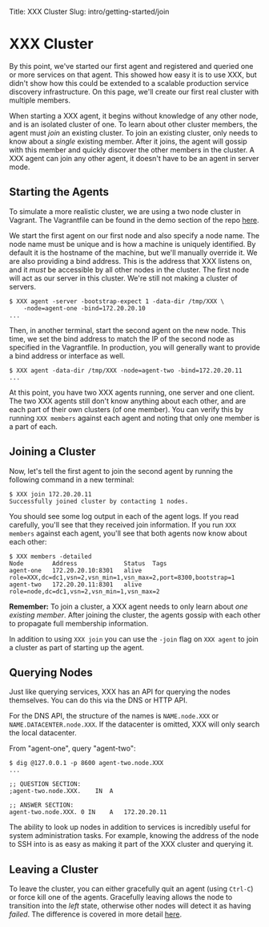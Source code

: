 Title: XXX Cluster
Slug: intro/getting-started/join


# XXX Cluster

By this point, we've started our first agent and registered and queried
one or more services on that agent. This showed how easy it is to use
XXX, but didn't show how this could be extended to a scalable production
service discovery infrastructure. On this page, we'll create our first
real cluster with multiple members.

When starting a XXX agent, it begins without knowledge of any other node, and is
an isolated cluster of one.  To learn about other cluster members, the agent must
_join_ an existing cluster.  To join an existing cluster, only needs to know
about a _single_ existing member. After it joins, the agent will gossip with this
member and quickly discover the other members in the cluster. A XXX
agent can join any other agent, it doesn't have to be an agent in server mode.

## Starting the Agents

To simulate a more realistic cluster, we are using a two node cluster in
Vagrant. The Vagrantfile can be found in the demo section of the repo
[here](https://github.com/hashicorp/XXX/tree/master/demo/vagrant-cluster).

We start the first agent on our first node and also specify a node name.
The node name must be unique and is how a machine is uniquely identified.
By default it is the hostname of the machine, but we'll manually override it.
We are also providing a bind address. This is the address that XXX listens on,
and it *must* be accessible by all other nodes in the cluster. The first node
will act as our server in this cluster. We're still not making a cluster
of servers.

```
$ XXX agent -server -bootstrap-expect 1 -data-dir /tmp/XXX \
    -node=agent-one -bind=172.20.20.10
...
```

Then, in another terminal, start the second agent on the new node.
This time, we set the bind address to match the IP of the second node
as specified in the Vagrantfile. In production, you will generally want
to provide a bind address or interface as well.

```
$ XXX agent -data-dir /tmp/XXX -node=agent-two -bind=172.20.20.11
...
```

At this point, you have two XXX agents running, one server and one client.
The two XXX agents still don't know anything about each other, and are each part of their own
clusters (of one member). You can verify this by running `XXX members`
against each agent and noting that only one member is a part of each.

## Joining a Cluster

Now, let's tell the first agent to join the second agent by running
the following command in a new terminal:

```
$ XXX join 172.20.20.11
Successfully joined cluster by contacting 1 nodes.
```

You should see some log output in each of the agent logs. If you read
carefully, you'll see that they received join information. If you
run `XXX members` against each agent, you'll see that both agents now
know about each other:

```
$ XXX members -detailed
Node        Address             Status  Tags
agent-one   172.20.20.10:8301   alive   role=XXX,dc=dc1,vsn=2,vsn_min=1,vsn_max=2,port=8300,bootstrap=1
agent-two   172.20.20.11:8301   alive   role=node,dc=dc1,vsn=2,vsn_min=1,vsn_max=2
```

<div class="alert alert-block alert-info">
<p><strong>Remember:</strong> To join a cluster, a XXX agent needs to only
learn about <em>one existing member</em>. After joining the cluster, the
agents gossip with each other to propagate full membership information.
</p>
</div>

In addition to using `XXX join` you can use the `-join` flag on
`XXX agent` to join a cluster as part of starting up the agent.

## Querying Nodes

Just like querying services, XXX has an API for querying the
nodes themselves. You can do this via the DNS or HTTP API.

For the DNS API, the structure of the names is `NAME.node.XXX` or
`NAME.DATACENTER.node.XXX`. If the datacenter is omitted, XXX
will only search the local datacenter.

From "agent-one", query "agent-two":

```
$ dig @127.0.0.1 -p 8600 agent-two.node.XXX
...

;; QUESTION SECTION:
;agent-two.node.XXX.	IN	A

;; ANSWER SECTION:
agent-two.node.XXX.	0 IN	A	172.20.20.11
```

The ability to look up nodes in addition to services is incredibly
useful for system administration tasks. For example, knowing the address
of the node to SSH into is as easy as making it part of the XXX cluster
and querying it.

## Leaving a Cluster

To leave the cluster, you can either gracefully quit an agent (using
`Ctrl-C`) or force kill one of the agents. Gracefully leaving allows
the node to transition into the _left_ state, otherwise other nodes
will detect it as having _failed_. The difference is covered
in more detail [here](/intro/getting-started/agent.html#toc_3).
